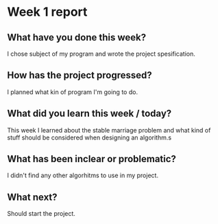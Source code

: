 # Week 1 report


   ## What have you done this week?

   I chose subject of my program and wrote the project spesification. 
    
 ## How has the project progressed?

 I planned what kin of program I'm going to do.

## What did you learn this week / today?

This week I learned about the stable marriage problem and what kind of stuff should be considered when designing an algorithm.s

##  What has been inclear or problematic? 

I didn't find any other algorhitms to use in my project.
   
## What next?

Should start the project.